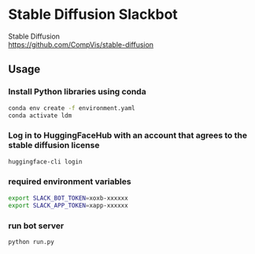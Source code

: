 # Stable Diffusion Slackbot
Stable Diffusion  
https://github.com/CompVis/stable-diffusion

## Usage
### Install Python libraries using conda
```bash
conda env create -f environment.yaml
conda activate ldm
```

### Log in to HuggingFaceHub with an account that agrees to the stable diffusion license
```bash
huggingface-cli login
```

### required environment variables
```bash
export SLACK_BOT_TOKEN=xoxb-xxxxxx
export SLACK_APP_TOKEN=xapp-xxxxxx
```

### run bot server
```bash
python run.py
```
